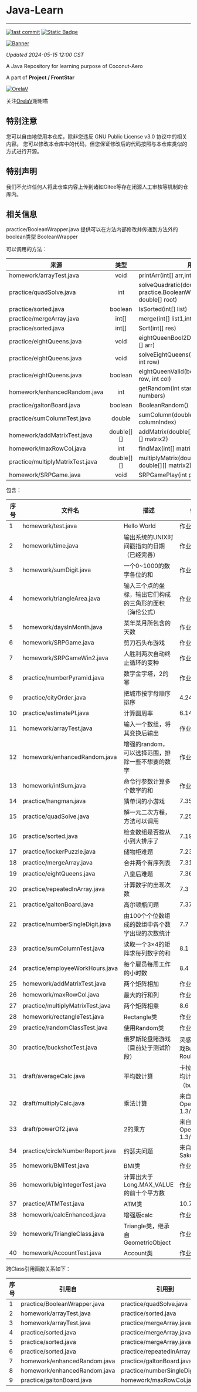 # Java-Learn

------------------------------------------------------------------------

[![last commit](https://img.shields.io/github/last-commit/Coconut-Aero/JavaLearn)](https://github.com/Coconut-Aero/JavaLearn/commits/master)
[![Static Badge](https://img.shields.io/badge/Coconut-Aero-blue)](https://github.com/Coconut-Aero)

[![Banner](https://s21.ax1x.com/2024/05/01/pkkuwQg.png)](https://imgse.com/i/pkkuwQg)

_Updated 2024-05-15 12:00 CST_

A Java Repository for learning purpose of Coconut-Aero

A part of  **Project / FrontStar**


[![OrelaV](https://i2.hdslb.com/bfs/face/d812a48f1ca84d4f60a112dc31ba65546a787a76.jpg@240w_240h_1c_1s_!web-avatar-space-header.avif "@OrelaV")](https://space.bilibili.com/3546375738361934)

关注[OrelaV](https://space.bilibili.com/3546375738361934)谢谢喵

## 特别注意
您可以自由地使用本仓库，除非您违反 GNU Public License v3.0 协议中的相关内容。
您可以修改本仓库中的代码，但您保证修改后的代码按照与本仓库类似的方式进行开源。

## 特别声明 
我们不允许任何人将此仓库内容上传到诸如Gitee等存在闭源人工审核等机制的仓库内。

## 相关信息

practice/BooleanWrapper.java 提供可以在方法内部修改并传递到方法外的boolean类型 BooleanWrapper

可以调用的方法：

| 来源                               |     类型     | 用法                                                                            |
|----------------------------------|:----------:|-------------------------------------------------------------------------------|
| homework/arrayTest.java          |    void    | printArr(int[] arr,int size)                                                  |
| practice/quadSolve.java          |    int     | solveQuadratic(double[] eqn, practice.BooleanWrapper haveRoot, double[] root) |
| practice/sorted.java             |  boolean   | IsSorted(int[] list)                                                          |
| practice/mergeArray.java         |   int[]    | merge(int[] list1,int[] list2)                                                |
| practice/sorted.java             |   int[]    | Sort(int[] res)                                                               |
| practice/eightQueens.java        |    void    | eightQueenBool2DArrayPrint(boolean[][] arr)                                   |
| practice/eightQueens.java        |    void    | solveEightQueens(boolean[][] board, int row)                                  |
| practice/eightQueens.java        |  boolean   | eightQueenValid(boolean[][] arr,int row, int col)                             |
| homework/enhancedRandom.java     |    int     | getRandom(int start, int end, int... numbers)                                 |
| practice/galtonBoard.java        |  boolean   | BooleanRandom()                                                               |
| practice/sumColumnTest.java      |   double   | sumColumn(double[][] m, int columnIndex)                                      |
| homework/addMatrixTest.java      | double[][] | addMatrix(double[][] matrix1, double[][] matrix2)                             |
| homework/maxRowCol.java          |    int     | findMax(int[] matrix)                                                         |
| practice/multiplyMatrixTest.java | double[][] | multiplyMatrix(double[][] matrix1, double[][] matrix2)                        |
| homework/SRPGame.java            |    void    | SRPGamePlay(int player, int computer)                                         |


包含：

| 序号 | 文件名                              | 描述                           | 备注                      |
|----|----------------------------------|------------------------------|-------------------------|
| 1  | homework/test.java               | Hello World                  | 作业                      |
| 2  | homework/time.java               | 输出系统的UNIX时间戳指向的日期（已经完善）      | 作业                      |
| 3  | homework/sumDigit.java           | 一个0~1000的数字各位的和              | 作业                      |
| 4  | homework/triangleArea.java       | 输入三个点的坐标，输出它们构成的三角形的面积（海伦公式） | 作业                      |
| 5  | homework/daysInMonth.java        | 某年某月所包含的天数                   | 作业                      |
| 6  | homework/SRPGame.java            | 剪刀石头布游戏                      | 作业                      |
| 7  | homework/SRPGameWin2.java        | 人胜利两次自动终止循环的变种               | 作业                      |
| 8  | practice/numberPyramid.java      | 数字金字塔，2的幂                    | 作业                      |
| 9  | practice/cityOrder.java          | 把城市按字母顺序排序                   | 4.24                    |
| 10 | practice/estimatePI.java         | 计算圆周率                        | 6.14                    |
| 11 | homework/arrayTest.java          | 输入一个数组，将其变换后输出               | 作业                      |
| 12 | homework/enhancedRandom.java     | 增强的random，可以选择范围，排除一些不想要的数字  | 作业                      |
| 13 | homework/intSum.java             | 命令行参数计算多个数字的和                | 作业                      |
| 14 | practice/hangman.java            | 猜单词的小游戏                      | 7.35                    |
| 15 | practice/quadSolve.java          | 解一元二次方程，方法可以调用               | 7.25                    |
| 16 | practice/sorted.java             | 检查数组是否按从小到大排序了               | 7.19                    |
| 17 | practice/lockerPuzzle.java       | 储物柜难题                        | 7.23                    |
| 18 | practice/mergeArray.java         | 合并两个有序列表                     | 7.31                    |
| 19 | practice/eightQueens.java        | 八皇后难题                        | 7.36                    |
| 20 | practice/repeatedInArray.java    | 计算数字的出现次数                    | 7.3                     |
| 21 | practice/galtonBoard.java        | 高尔顿瓶问题                       | 7.37                    |
| 22 | practice/numberSingleDigit.java  | 由100个个位数组成的数组中各个数字出现的次数统计    | 7.7                     |
| 23 | practice/sumColumnTest.java      | 读取一个3×4的矩阵求每列数字的和            | 8.1                     |
| 24 | practice/employeeWorkHours.java  | 每个雇员每周工作的小时数                 | 8.4                     |
| 25 | homework/addMatrixTest.java      | 两个矩阵相加                       | 作业                      |
| 26 | homework/maxRowCol.java          | 最大的行和列                       | 作业                      |
| 27 | practice/multiplyMatrixTest.java | 两个矩阵相乘                       | 8.6                     |
| 28 | homework/rectangleTest.java      | Rectangle类                   | 作业                      |
| 29 | practice/randomClassTest.java    | 使用Random类                    | 作业                      |
| 30 | practice/buckshotTest.java       | 俄罗斯轮盘赌游戏（目前处于测试阶段）           | 灵感源自游戏Buckshot Roulette |
| 31 | draft/averageCalc.java           | 平均数计算                        | 卡拉彼丘场均计算（bushi）         |
| 32 | draft/multiplyCalc.java          | 乘法计算                         | 来自 NOI OpenJudge 1.3/19 |
| 33 | draft/powerOf2.java              | 2的乘方                         | 来自 NOI OpenJudge 1.3/20 |
| 34 | practice/circleNumberReport.java | 约瑟夫问题                        | 来自Sakozyfan             |
| 35 | homework/BMITest.java            | BMI类                         | 作业                      |
| 36 | homework/bigIntegerTest.java     | 计算出大于Long.MAX_VALUE的前十个平方数   | 作业                      |
| 37 | practice/ATMTest.java            | ATM类                         | 10.7                    |
| 38 | homework/calcEnhanced.java       | 增强版calc                      | 作业                      |
| 39 | homework/TriangleClass.java      | Triangle类，继承自GeometricObject | 作业                      |
| 40 | homework/AccountTest.java        | Account类                     | 作业                      |


跨Class引用函数关系如下：

| 序号 | 引用自                          | 引用到                             | 引用方法/类型的名称      |
|----|------------------------------|---------------------------------|-----------------|
| 1  | practice/BooleanWrapper.java | practice/quadSolve.java         | BooleanWrapper  |
| 2  | homework/arrayTest.java      | practice/sorted.java            | printArr()      |
| 3  | homework/arrayTest.java      | practice/mergeArray.java        | printArr()      |
| 4  | practice/sorted.java         | practice/mergeArray.java        | IsSorted()      |
| 5  | practice/sorted.java         | practice/mergeArray.java        | Sort()          |
| 6  | practice/sorted.java         | practice/repeatedInArray.java   | Sort()          |
| 7  | homework/enhancedRandom.java | practice/galtonBoard.java       | getRandom()     |
| 8  | homework/enhancedRandom.java | practice/numberSingleDigit.java | getRandom()     |
| 9  | practice/galtonBoard.java    | homework/maxRowCol.java         | BooleanRandom() |
